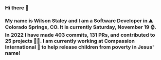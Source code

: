 ### Hi there 👋

### My name is Wilson Staley and I am a Software Developer in ⛰ Colorado Springs, CO.  It is currently Saturday, November 19 ⌚. In 2022 I have made 403 commits, 131 PRs, and contributed to 25 projects 👨‍💻. I am currently working at Compassion International 🏢 to help release children from poverty in Jesus' name!